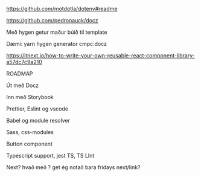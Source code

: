 https://github.com/motdotla/dotenv#readme

https://github.com/pedronauck/docz

Með hygen getur maður búið til template

Dæmi: yarn hygen generator cmpc:docz

https://itnext.io/how-to-write-your-own-reusable-react-component-library-a57dc7c9a210

ROADMAP

Út með Docz

Inn með Storybook

Prettier, Eslint og vscode

Babel og module resolver

Sass, css-modules

Button component

Typescript support, jest TS, TS LInt

Next? hvað með <Link> ? get ég notað bara fridays next/link?
